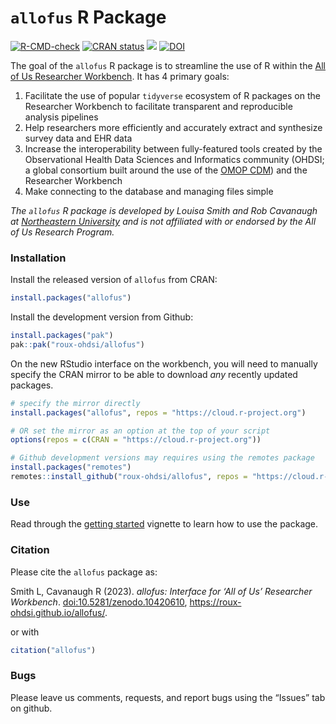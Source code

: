 

<!-- README.md is generated from README.Rmd. Please edit that file -->

# `allofus` R Package

<!-- badges: start -->

[![R-CMD-check](https://github.com/roux-ohdsi/allofus/actions/workflows/R-CMD-check.yaml/badge.svg)](https://github.com/roux-ohdsi/allofus/actions/workflows/R-CMD-check.yaml)
[![CRAN
status](https://www.r-pkg.org/badges/version/allofus.png)](https://CRAN.R-project.org/package=allofus)
[![](http://cranlogs.r-pkg.org/badges/grand-total/allofus.png)](https://cran.r-project.org/package=allofus)
[![DOI](https://zenodo.org/badge/659848534.svg)](https://zenodo.org/doi/10.5281/zenodo.10420610)
<!-- badges: end -->

The goal of the `allofus` R package is to streamline the use of R within
the [All of Us Researcher
Workbench](https://www.researchallofus.org/data-tools/workbench/). It
has 4 primary goals:

1.  Facilitate the use of popular `tidyverse` ecosystem of R packages on
    the Researcher Workbench to facilitate transparent and reproducible
    analysis pipelines
2.  Help researchers more efficiently and accurately extract and
    synthesize survey data and EHR data
3.  Increase the interoperability between fully-featured tools created
    by the Observational Health Data Sciences and Informatics community
    (OHDSI; a global consortium built around the use of the [OMOP
    CDM](https://www.researchallofus.org/faq/what-is-omop/)) and the
    Researcher Workbench
4.  Make connecting to the database and managing files simple

*The `allofus` R package is developed by Louisa Smith and Rob Cavanaugh
at [Northeastern University](https://ohdsi.northeastern.edu) and is not
affiliated with or endorsed by the All of Us Research Program.*

### Installation

Install the released version of `allofus` from CRAN:

``` r
install.packages("allofus")
```

Install the development version from Github:

``` r
install.packages("pak")
pak::pak("roux-ohdsi/allofus")
```

On the new RStudio interface on the workbench, you will need to manually
specify the CRAN mirror to be able to download *any* recently updated
packages.

``` r
# specify the mirror directly
install.packages("allofus", repos = "https://cloud.r-project.org")

# OR set the mirror as an option at the top of your script
options(repos = c(CRAN = "https://cloud.r-project.org"))

# Github development versions may requires using the remotes package
install.packages("remotes")
remotes::install_github("roux-ohdsi/allofus", repos = "https://cloud.r-project.org")
```

### Use

Read through the [getting
started](https://roux-ohdsi.github.io/allofus/articles/allofus.html)
vignette to learn how to use the package.

### Citation

Please cite the `allofus` package as:

<p>
Smith L, Cavanaugh R (2023). <em>allofus: Interface for ‘All of Us’
Researcher Workbench</em>.
<a href="https://doi.org/10.5281/zenodo.10420610">doi:10.5281/zenodo.10420610</a>,
<a href="https://roux-ohdsi.github.io/allofus/">https://roux-ohdsi.github.io/allofus/</a>.
</p>

or with

``` r
citation("allofus")
```

### Bugs

Please leave us comments, requests, and report bugs using the “Issues”
tab on github.
